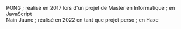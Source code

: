 <html>
<head>
</head>
<body>
	<a href="/pong/pong3D.html" style="text-decoration: none;">PONG</a> ; réalisé en 2017 lors d'un projet de Master en Informatique ; en JavaScript
	<br>
	<a href="/NainJaune/web/index.html" style="text-decoration: none;">Nain Jaune</a> ; réalisé en 2022 en tant que projet perso ; en Haxe
</body>
</html>
